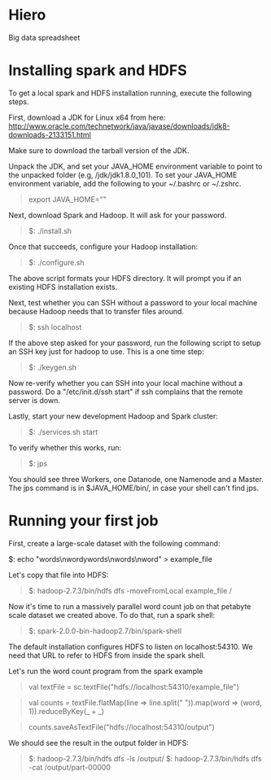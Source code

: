 # Hiero
Big data spreadsheet


# Installing spark and HDFS

To get a local spark and HDFS installation running, execute the following steps.

First, download a JDK for Linux x64 from here: http://www.oracle.com/technetwork/java/javase/downloads/jdk8-downloads-2133151.html

Make sure to download the tarball version of the JDK.

Unpack the JDK, and set your JAVA_HOME environment variable to point to the unpacked folder (e.g, <fully qualified path to>/jdk/jdk1.8.0_101). To set your JAVA_HOME environment variable, add the following to your ~/.bashrc or ~/.zshrc.

> export JAVA_HOME="<path-to-jdk-folder>"


Next, download Spark and Hadoop. It will ask for your password.

> $: ./install.sh


Once that succeeds, configure your Hadoop installation:

> $: ./configure.sh


The above script formats your HDFS directory. It will prompt you if an existing HDFS installation exists.

Next, test whether you can SSH without a password to your local machine because Hadoop needs that to transfer files around.

> $: ssh localhost

If the above step asked for your password, run the following script to setup an SSH key just for hadoop to use. This is a one time step:

> $: ./keygen.sh

Now re-verify whether you can SSH into your local machine without a password. Do a "/etc/init.d/ssh start" if ssh complains that the remote server is down.

Lastly, start your new development Hadoop and Spark cluster:

> $: ./services.sh start

To verify whether this works, run:

> $: jps

You should see three Workers, one Datanode, one Namenode and a Master. The jps command is in $JAVA_HOME/bin/, in case your shell can't find jps.


# Running your first job

First, create a large-scale dataset with the following command:

$: echo "words\nwordywords\nwords\nword" > example_file

Let's copy that file into HDFS:

> $: hadoop-2.7.3/bin/hdfs dfs -moveFromLocal example_file /

Now it's time to run a massively parallel word count job on that petabyte scale dataset we created
above. To do that, run a spark shell:

> $: spark-2.0.0-bin-hadoop2.7/bin/spark-shell

The default installation configures HDFS to listen on localhost:54310. We need that URL
to refer to HDFS from inside the spark shell.

Let's run the word count program from the spark example

>  val textFile = sc.textFile("hdfs://localhost:54310/example_file")

>  val counts = textFile.flatMap(line => line.split(" ")).map(word => (word, 1)).reduceByKey(_ + _)

>  counts.saveAsTextFile("hdfs://localhost:54310/output")


We should see the result in the output folder in HDFS:

> $: hadoop-2.7.3/bin/hdfs dfs -ls /output/
> $: hadoop-2.7.3/bin/hdfs dfs -cat /output/part-00000

